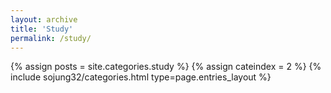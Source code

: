```yaml
---
layout: archive
title: 'Study'
permalink: /study/
---
```


{% assign posts = site.categories.study %}
{% assign cateindex = 2 %}
{% include sojung32/categories.html type=page.entries_layout %} 